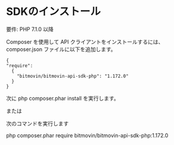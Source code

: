 # SDKのインストール

要件: PHP 7.1.0 以降

Composer を使用して API クライアントをインストールするには、composer.json ファイルに以下を追加します。
```
{
"require":
  {
    "bitmovin/bitmovin-api-sdk-php": "1.172.0"
  }
}
```
次に php composer.phar install を実行します。

または

次のコマンドを実行します

php composer.phar require bitmovin/bitmovin-api-sdk-php:1.172.0
